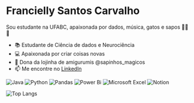 # Francielly Santos Carvalho
Sou estudante na UFABC, apaixonada por dados, música, gatos e sapos 🐸🎶🐱

- 📚 Estudante de Ciência de dados e Neurociência  
- 💻 Apaixonada por criar coisas novas
- 🐸 Dona da lojinha de amigurumis @sapinhos_magicos  
- 📫 Me encontre no [LinkedIn](https://linkedin.com/in/franciellycarvalho)

![Java](https://img.shields.io/badge/java-%23ED8B00.svg?style=for-the-badge&logo=openjdk&logoColor=white)
![Python](https://img.shields.io/badge/python-3670A0?style=for-the-badge&logo=python&logoColor=ffdd54)
![Pandas](https://img.shields.io/badge/pandas-%23150458.svg?style=for-the-badge&logo=pandas&logoColor=white)
![Power Bi](https://img.shields.io/badge/power_bi-F2C811?style=for-the-badge&logo=powerbi&logoColor=black)
![Microsoft Excel](https://img.shields.io/badge/Microsoft_Excel-217346?style=for-the-badge&logo=microsoft-excel&logoColor=white)
![Notion](https://img.shields.io/badge/Notion-%23000000.svg?style=for-the-badge&logo=notion&logoColor=white)

![Top Langs](https://github-readme-stats.vercel.app/api/top-langs/?username=fran-cielly&layout=compact&theme=calm&custom_title=Linguagens)
